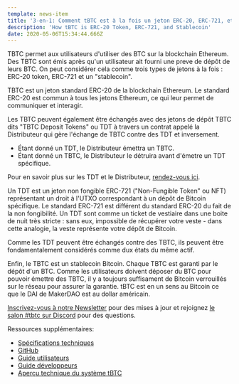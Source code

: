 ```yaml
---
template: news-item
title: '3-en-1: Comment tBTC est à la fois un jeton ERC-20, ERC-721, et un "stablecoin"'
description: 'How tBTC is ERC-20 Token, ERC-721, and Stablecoin'
date: 2020-05-06T15:34:44.666Z
---
```

TBTC permet aux utilisateurs d'utiliser des BTC sur la blockchain Ethereum. Des TBTC sont émis après qu'un utilisateur ait fourni une preve de dépôt de leurs BTC. On peut considérer cela comme trois types de jetons à la fois : ERC-20 token, ERC-721 et un "stablecoin".

TBTC est un jeton standard ERC-20 de la blockchain Ethereum. Le standard ERC-20 est commun à tous les jetons Ethereum, ce qui leur permet de communiquer et interagir.

Les TBTC peuvent également être échangés avec des jetons de dépôt TBTC dits "TBTC Deposit Tokens" ou TDT à travers un contrat appelé la Distributeur qui gère l'échange de TBTC contre des TDT et inversement.

* Étant donné un TDT, le Distributeur émettra un TBTC. 
* Étant donné un TBTC, le Distributeur le détruira avant d'émetre un TDT spécifique.

Pour en savoir plus sur les TDT et le Distributeur, [rendez-vous ici](https://tbtc.network/developers/tbtc-technical-system-overview).

Un TDT est un jeton non fongible ERC-721 ("Non-Fungible Token" ou NFT) représentant un droit à l'UTXO correspondant à un dépôt de Bitcoin spécifique. Le standard ERC-721 est différent du standard ERC-20 du fait de la non fongibilité. Un TDT sont comme un ticket de vestiaire dans une boite de nuit très stricte : sans eux, impossible de récupérer votre veste - dans cette analogie, la veste représente votre dépôt de Bitcoin.

Comme les TDT peuvent être échangés contre des TBTC, ils peuvent être fondamentalement considérés comme dux états du même actif.

Enfin, le TBTC est un stablecoin Bitcoin. Chaque TBTC est garanti par le dépôt d'un BTC. Comme les utilisateurs doivent déposer du BTC pour pouvoir émettre des TBTC, il y a toujours suffisament de Bitcoin verrouillés sur le réseau pour assurer la garantie. tBTC est en un sens au Bitcoin ce que le DAI de MakerDAO est au dollar américain.

[Inscrivez-vous à notre Newsletter](https://tbtc.network/#mailing-list) pour des mises à jour et rejoignez [le salon #tbtc sur Discord](https://discord.gg/wYezN7v) pour des questions.

Ressources supplémentaires:

* [Spécifications techniques](http://docs.keep.network/tbtc/index.pdf)
* [GitHub](https://github.com/keep-network/tbtc)
* [Guide utilisateurs](https://tbtc.network/developers/how-to-use-the-tbtc-dapp)
* [Guide développeurs](https://tbtc.network/developers/how-to-integrate-tbtc-into-your-defi-dapp)
* [Aperçu technique du système tBTC](https://tbtc.network/developers/tbtc-technical-system-overview)
